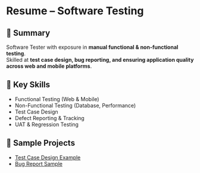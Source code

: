 # Resume – Software Testing

## 🔹 Summary
Software Tester with exposure in **manual functional & non-functional testing**.  
Skilled at **test case design, bug reporting, and ensuring application quality across web and mobile platforms**.  

## 🔹 Key Skills
- Functional Testing (Web & Mobile)
- Non-Functional Testing (Database, Performance)
- Test Case Design
- Defect Reporting & Tracking
- UAT & Regression Testing

## 🔹 Sample Projects
- [Test Case Design Example](https://github.com/mnvvarma/Naga-Venkata-Varma_Mudunuri.Github.io/new/main/professional_Achievements/software-testing/Projects/Test_Case_Design.md)  
- [Bug Report Sample](https://github.com/mnvvarma/Naga-Venkata-Varma_Mudunuri.Github.io/new/main/professional_Achievements/software-testing/Projects/Bug_Report_Sample.md)  
